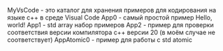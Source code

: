MyVsCode - это каталог для хранения примеров для кодирования на языке c++ в среде Visual Code
App0 - самый простой пример Hello, world!
App1 - std array набор примеров
App2 - пример для проверки соответствия версии компилятора c++ версии 20
(в моём случае не соответствует)
AppAtomic0 - пример для работы с std atomic

